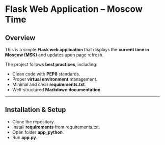 # Flask Web Application – Moscow Time

## Overview
This is a simple **Flask web application** that displays the **current time in Moscow (MSK)** and updates upon page refresh.  

The project follows **best practices**, including:
- Clean code with **PEP8** standards.
- Proper **virtual environment** management.
- Minimal and clear **requirements.txt**.
- Well-structured **Markdown documentation**.

---

## Installation & Setup
- Clone the repository.
- Install **requirements** from requirements.txt.
- Open folder **app_python**.
- Run **app.py**.
